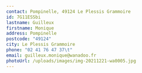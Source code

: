 ```yaml
---
contact: Pompinelle, 49124 Le Plessis Grammoire
id: 7G11ESSbi
lastname: Guilleux
firstname: Monique
address: Pompinelle
postcode: "49124"
city: Le Plessis Grammoire
phone: "02 41 76 47 37\t"
email: guilleux.monique@wanadoo.fr
photoUrl: /uploads/images/img-20211221-wa0005.jpg
---
```

